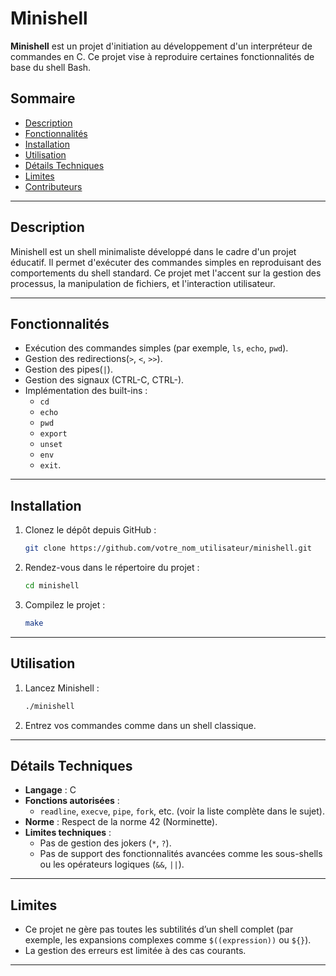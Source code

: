 # **Minishell**
**Minishell** est un projet d'initiation au développement d'un interpréteur de commandes en C. Ce projet vise à reproduire certaines fonctionnalités de base du shell Bash.

## **Sommaire**
- [Description](#description)
- [Fonctionnalités](#fonctionnalités)
- [Installation](#installation)
- [Utilisation](#utilisation)
- [Détails Techniques](#détails-techniques)
- [Limites](#limites)
- [Contributeurs](#contributeurs)

---

## **Description**
Minishell est un shell minimaliste développé dans le cadre d'un projet éducatif. Il permet d'exécuter des commandes simples en reproduisant des comportements du shell standard. Ce projet met l'accent sur la gestion des processus, la manipulation de fichiers, et l'interaction utilisateur.

---

## **Fonctionnalités**
- Exécution des commandes simples (par exemple, `ls`, `echo`, `pwd`).
- Gestion des redirections(`>`, `<`, `>>`).
- Gestion des pipes(`|`).
- Gestion des signaux (CTRL-C, CTRL-\).
- Implémentation des built-ins : 
  - `cd`
  - `echo`
  - `pwd`
  - `export`
  - `unset`
  - `env`
  - `exit`.

---

## **Installation**
1. Clonez le dépôt depuis GitHub :
   ```bash
   git clone https://github.com/votre_nom_utilisateur/minishell.git
   ```
2. Rendez-vous dans le répertoire du projet :
   ```bash
   cd minishell
   ```
3. Compilez le projet :
   ```bash
   make
   ```

---

## **Utilisation**
1. Lancez Minishell :
   ```bash
   ./minishell
   ```
2. Entrez vos commandes comme dans un shell classique.

---

## **Détails Techniques**
- **Langage** : C
- **Fonctions autorisées** : 
  - `readline`, `execve`, `pipe`, `fork`, etc. (voir la liste complète dans le sujet).
- **Norme** : Respect de la norme 42 (Norminette).
- **Limites techniques** :
  - Pas de gestion des jokers (`*`, `?`).
  - Pas de support des fonctionnalités avancées comme les sous-shells ou les opérateurs logiques (`&&`, `||`).

---

## **Limites**
- Ce projet ne gère pas toutes les subtilités d’un shell complet (par exemple, les expansions complexes comme `$((expression))` ou `${}`).
- La gestion des erreurs est limitée à des cas courants.

---
